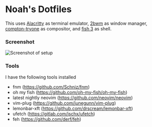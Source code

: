 # Noah's Dotfiles
This uses [Alacritty](https://github.com/jwilm/alacritty) as terminal emulator, 
[2bwm](https://github.com/venam/2bwm) as window manager, 
[compton-tryone](https://github.com/tryone144/compton) as compositor,
and [fish 3](https://github.com/fish-shell/fish-shell) as shell.

### Screenshot
![Screenshot of setup](https://i.paste.pics/0a3b11e02647ef6d27dbcd783d34e9a5.png)

### Tools
I have the following tools installed
- fnm (https://github.com/Schniz/fnm)
- oh my fish (https://github.com/oh-my-fish/oh-my-fish)
- latest nightly neovim (https://github.com/neovim/neovim)
- vim-plug (https://github.com/junegunn/vim-plug)
- lemonbar-xft (https://github.com/drscream/lemonbar-xft)
- ufetch (https://gitlab.com/jschx/ufetch)
- feh (https://github.com/derf/feh)
